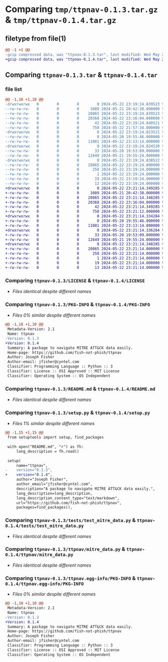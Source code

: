 # Comparing `tmp/ttpnav-0.1.3.tar.gz` & `tmp/ttpnav-0.1.4.tar.gz`

## filetype from file(1)

```diff
@@ -1 +1 @@
-gzip compressed data, was "ttpnav-0.1.3.tar", last modified: Wed May 22 23:19:24 2024, max compression
+gzip compressed data, was "ttpnav-0.1.4.tar", last modified: Wed May 22 23:21:14 2024, max compression
```

## Comparing `ttpnav-0.1.3.tar` & `ttpnav-0.1.4.tar`

### file list

```diff
@@ -1,18 +1,18 @@
-drwxrwxrwx   0        0        0        0 2024-05-22 23:19:24.839523 ttpnav-0.1.3/
--rw-rw-rw-   0        0        0     1089 2024-05-21 20:42:38.000000 ttpnav-0.1.3/LICENSE
--rw-rw-rw-   0        0        0    20865 2024-05-22 23:19:24.839523 ttpnav-0.1.3/PKG-INFO
--rw-rw-rw-   0        0        0    20368 2024-05-22 23:16:04.000000 ttpnav-0.1.3/README.md
--rw-rw-rw-   0        0        0       42 2024-05-22 23:19:24.840521 ttpnav-0.1.3/setup.cfg
--rw-rw-rw-   0        0        0      750 2024-05-22 21:57:34.000000 ttpnav-0.1.3/setup.py
-drwxrwxrwx   0        0        0        0 2024-05-22 23:19:24.823521 ttpnav-0.1.3/tests/
--rw-rw-rw-   0        0        0        0 2024-05-20 19:55:46.000000 ttpnav-0.1.3/tests/__init__.py
--rw-rw-rw-   0        0        0    11081 2024-05-22 23:13:14.000000 ttpnav-0.1.3/tests/test_mitre_data.py
-drwxrwxrwx   0        0        0        0 2024-05-22 23:19:24.824520 ttpnav-0.1.3/ttpnav/
--rw-rw-rw-   0        0        0       33 2024-05-20 19:53:09.000000 ttpnav-0.1.3/ttpnav/__init__.py
--rw-rw-rw-   0        0        0    12649 2024-05-21 19:55:24.000000 ttpnav-0.1.3/ttpnav/mitre_data.py
-drwxrwxrwx   0        0        0        0 2024-05-22 23:19:24.838522 ttpnav-0.1.3/ttpnav.egg-info/
--rw-rw-rw-   0        0        0    20865 2024-05-22 23:19:24.000000 ttpnav-0.1.3/ttpnav.egg-info/PKG-INFO
--rw-rw-rw-   0        0        0      258 2024-05-22 23:19:24.000000 ttpnav-0.1.3/ttpnav.egg-info/SOURCES.txt
--rw-rw-rw-   0        0        0        1 2024-05-22 23:19:24.000000 ttpnav-0.1.3/ttpnav.egg-info/dependency_links.txt
--rw-rw-rw-   0        0        0       19 2024-05-22 23:19:24.000000 ttpnav-0.1.3/ttpnav.egg-info/requires.txt
--rw-rw-rw-   0        0        0       13 2024-05-22 23:19:24.000000 ttpnav-0.1.3/ttpnav.egg-info/top_level.txt
+drwxrwxrwx   0        0        0        0 2024-05-22 23:21:14.349285 ttpnav-0.1.4/
+-rw-rw-rw-   0        0        0     1089 2024-05-21 20:42:38.000000 ttpnav-0.1.4/LICENSE
+-rw-rw-rw-   0        0        0    20865 2024-05-22 23:21:14.348285 ttpnav-0.1.4/PKG-INFO
+-rw-rw-rw-   0        0        0    20368 2024-05-22 23:16:04.000000 ttpnav-0.1.4/README.md
+-rw-rw-rw-   0        0        0       42 2024-05-22 23:21:14.349285 ttpnav-0.1.4/setup.cfg
+-rw-rw-rw-   0        0        0      750 2024-05-22 23:21:12.000000 ttpnav-0.1.4/setup.py
+drwxrwxrwx   0        0        0        0 2024-05-22 23:21:14.334284 ttpnav-0.1.4/tests/
+-rw-rw-rw-   0        0        0        0 2024-05-20 19:55:46.000000 ttpnav-0.1.4/tests/__init__.py
+-rw-rw-rw-   0        0        0    11081 2024-05-22 23:13:14.000000 ttpnav-0.1.4/tests/test_mitre_data.py
+drwxrwxrwx   0        0        0        0 2024-05-22 23:21:14.336284 ttpnav-0.1.4/ttpnav/
+-rw-rw-rw-   0        0        0       33 2024-05-20 19:53:09.000000 ttpnav-0.1.4/ttpnav/__init__.py
+-rw-rw-rw-   0        0        0    12649 2024-05-21 19:55:24.000000 ttpnav-0.1.4/ttpnav/mitre_data.py
+drwxrwxrwx   0        0        0        0 2024-05-22 23:21:14.348285 ttpnav-0.1.4/ttpnav.egg-info/
+-rw-rw-rw-   0        0        0    20865 2024-05-22 23:21:14.000000 ttpnav-0.1.4/ttpnav.egg-info/PKG-INFO
+-rw-rw-rw-   0        0        0      258 2024-05-22 23:21:14.000000 ttpnav-0.1.4/ttpnav.egg-info/SOURCES.txt
+-rw-rw-rw-   0        0        0        1 2024-05-22 23:21:14.000000 ttpnav-0.1.4/ttpnav.egg-info/dependency_links.txt
+-rw-rw-rw-   0        0        0       19 2024-05-22 23:21:14.000000 ttpnav-0.1.4/ttpnav.egg-info/requires.txt
+-rw-rw-rw-   0        0        0       13 2024-05-22 23:21:14.000000 ttpnav-0.1.4/ttpnav.egg-info/top_level.txt
```

### Comparing `ttpnav-0.1.3/LICENSE` & `ttpnav-0.1.4/LICENSE`

 * *Files identical despite different names*

### Comparing `ttpnav-0.1.3/PKG-INFO` & `ttpnav-0.1.4/PKG-INFO`

 * *Files 0% similar despite different names*

```diff
@@ -1,10 +1,10 @@
 Metadata-Version: 2.1
 Name: ttpnav
-Version: 0.1.3
+Version: 0.1.4
 Summary: A package to navigate MITRE ATT&CK data easily.
 Home-page: https://github.com/fish-not-phish/ttpnav
 Author: Joseph Fisher
 Author-email: jfisher@cyntel.com
 Classifier: Programming Language :: Python :: 3
 Classifier: License :: OSI Approved :: MIT License
 Classifier: Operating System :: OS Independent
```

### Comparing `ttpnav-0.1.3/README.md` & `ttpnav-0.1.4/README.md`

 * *Files identical despite different names*

### Comparing `ttpnav-0.1.3/setup.py` & `ttpnav-0.1.4/setup.py`

 * *Files 1% similar despite different names*

```diff
@@ -1,15 +1,15 @@
 from setuptools import setup, find_packages
 
 with open("README.md", "r") as fh:
     long_description = fh.read()
 
 setup(
     name="ttpnav",
-    version="0.1.3",
+    version="0.1.4",
     author="Joseph Fisher",
     author_email="jfisher@cyntel.com",
     description="A package to navigate MITRE ATT&CK data easily.",
     long_description=long_description,
     long_description_content_type="text/markdown",
     url="https://github.com/fish-not-phish/ttpnav",
     packages=find_packages(),
```

### Comparing `ttpnav-0.1.3/tests/test_mitre_data.py` & `ttpnav-0.1.4/tests/test_mitre_data.py`

 * *Files identical despite different names*

### Comparing `ttpnav-0.1.3/ttpnav/mitre_data.py` & `ttpnav-0.1.4/ttpnav/mitre_data.py`

 * *Files identical despite different names*

### Comparing `ttpnav-0.1.3/ttpnav.egg-info/PKG-INFO` & `ttpnav-0.1.4/ttpnav.egg-info/PKG-INFO`

 * *Files 0% similar despite different names*

```diff
@@ -1,10 +1,10 @@
 Metadata-Version: 2.1
 Name: ttpnav
-Version: 0.1.3
+Version: 0.1.4
 Summary: A package to navigate MITRE ATT&CK data easily.
 Home-page: https://github.com/fish-not-phish/ttpnav
 Author: Joseph Fisher
 Author-email: jfisher@cyntel.com
 Classifier: Programming Language :: Python :: 3
 Classifier: License :: OSI Approved :: MIT License
 Classifier: Operating System :: OS Independent
```

